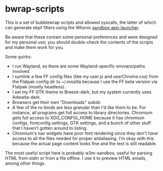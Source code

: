 bwrap-scripts
=============

This is a set of bubblewrap scripts and allowed syscalls, the latter of which can generate ebpf filters using the Whonix [sandbox-app-launcher](https://github.com/Whonix/sandbox-app-launcher).

Be aware that these contain some personal preferences and were designed for my personal use; you should double-check the contents of the scripts and make them work for you.

Some quirks:

- I run Wayland, so there are some Wayland-specific envvars/paths involved
- I symlink a few FF config files (like my user.js and userChrome.css) from the Flatpak config dir to ~/.mozilla because I use the FF beta version via Flatpak (mostly headless).
- I set my FF GTK theme to Breeze-dark, but my system currently uses Adwaita-dark.
- Browsers get their own "Downloads" subdir.
- A few of the ro-binds are less granular than I'd like them to be. For instance, all programs get full access to library directories. Chromium gets full access to XDG_CONFIG_HOME because it has chromium configs, fontconfig settings, GTK settings, and a bunch of other stuff that I haven't gotten around to listing.
- Chromium's nav widgets have poor font rendering since they don't have access to all the files needed for proper antialiasing. I'm okay with this because the actual page content looks fine and the text is still readable.

The most useful script here is probably w3m-sandbox, useful for parsing HTML from stdin or from a file offline. I use it to preview HTML emails, among other things.

